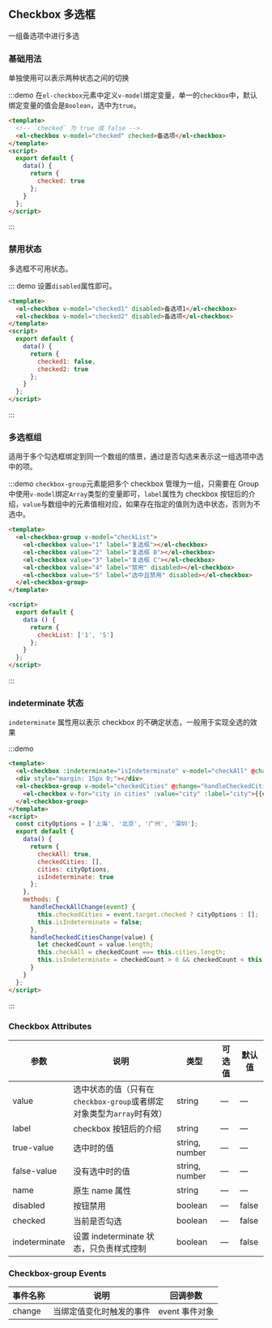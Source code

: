 <script>
  const cityOptions = ['上海', '北京', '广州', '深圳'];
  module.exports = {
    data() {
      return {
        checkList: ['1','5'],
        // checkList2: ['复选框 A'],
        checked: false,
        checked1: false,
        checked2: true,
        isValid: '可用',
        checkAll: false,
        cities: cityOptions,
        checkedCities: ['上海', '北京'],
        isIndeterminate: true
      };
    },
    methods: {
      handleChange(ev) {
        console.log(ev);
      },
      handleCheckAllChange(event) {
        this.checkedCities = event.target.checked ? cityOptions : [];
        this.isIndeterminate = false;
      },
      handleCheckedCitiesChange(value) {
        let checkedCount = value.length;
        this.checkAll = checkedCount === this.cities.length;
        this.isIndeterminate = checkedCount > 0 && checkedCount < this.cities.length;
      }
    }
  };
</script>

<style>
  .demo-box.demo-checkbox {
    .checkbox {
      margin-right: 5px;

      & + .checkbox {
        margin-left: 10px;
      }
    }
  }
</style>
## Checkbox 多选框
一组备选项中进行多选

### 基础用法

单独使用可以表示两种状态之间的切换

:::demo 在`el-checkbox`元素中定义`v-model`绑定变量，单一的`checkbox`中，默认绑定变量的值会是`Boolean`，选中为`true`。

```html
<template>
  <!-- `checked` 为 true 或 false -->
  <el-checkbox v-model="checked" checked>备选项</el-checkbox>
</template>
<script>
  export default {
    data() {
      return {
        checked: true
      };
    }
  };
</script>
```
:::

### 禁用状态

多选框不可用状态。

::: demo 设置`disabled`属性即可。

```html
<template>
  <el-checkbox v-model="checked1" disabled>备选项1</el-checkbox>
  <el-checkbox v-model="checked2" disabled>备选项</el-checkbox>
</template>
<script>
  export default {
    data() {
      return {
        checked1: false,
        checked2: true
      };
    }
  };
</script>
```
:::

### 多选框组

适用于多个勾选框绑定到同一个数组的情景，通过是否勾选来表示这一组选项中选中的项。

:::demo `checkbox-group`元素能把多个 checkbox 管理为一组，只需要在 Group 中使用`v-model`绑定`Array`类型的变量即可，`label`属性为 checkbox 按钮后的介绍，`value`与数组中的元素值相对应，如果存在指定的值则为选中状态，否则为不选中。

```html
<template>
  <el-checkbox-group v-model="checkList">
    <el-checkbox value="1" label="复选框"></el-checkbox>
    <el-checkbox value="2" label="复选框 B"></el-checkbox>
    <el-checkbox value="3" label="复选框 C"></el-checkbox>
    <el-checkbox value="4" label="禁用" disabled></el-checkbox>
    <el-checkbox value="5" label="选中且禁用" disabled></el-checkbox>
  </el-checkbox-group>
</template>

<script>
  export default {
    data () {
      return {
        checkList: ['1', '5']
      };
    }
  };
</script>
```
:::

### indeterminate 状态

`indeterminate` 属性用以表示 checkbox 的不确定状态，一般用于实现全选的效果

:::demo

```html
<template>
  <el-checkbox :indeterminate="isIndeterminate" v-model="checkAll" @change="handleCheckAllChange">全选</el-checkbox>
  <div style="margin: 15px 0;"></div>
  <el-checkbox-group v-model="checkedCities" @change="handleCheckedCitiesChange">
    <el-checkbox v-for="city in cities" :value="city" :label="city">{{city}}</el-checkbox>
  </el-checkbox-group>
</template>
<script>
  const cityOptions = ['上海', '北京', '广州', '深圳'];
  export default {
    data() {
      return {
        checkAll: true,
        checkedCities: [],
        cities: cityOptions,
        isIndeterminate: true
      };
    },
    methods: {
      handleCheckAllChange(event) {
        this.checkedCities = event.target.checked ? cityOptions : [];
        this.isIndeterminate = false;
      },
      handleCheckedCitiesChange(value) {
        let checkedCount = value.length;
        this.checkAll = checkedCount === this.cities.length;
        this.isIndeterminate = checkedCount > 0 && checkedCount < this.cities.length;
      }
    }
  };
</script>
```
:::

### Checkbox Attributes
| 参数      | 说明    | 类型      | 可选值       | 默认值   |
|---------- |-------- |---------- |-------------  |-------- |
| value     | 选中状态的值（只有在`checkbox-group`或者绑定对象类型为`array`时有效）| string    |       —        |     —    |
| label | checkbox 按钮后的介绍 | string    |       —        |     —    |
| true-value | 选中时的值   | string, number | — |     —    |
| false-value | 没有选中时的值   | string, number    |      —         |     —    |
| name | 原生 name 属性 | string    |      —         |     —    |
| disabled  | 按钮禁用    | boolean   |  — | false   |
| checked  | 当前是否勾选    | boolean   |  — | false   |
| indeterminate  | 设置 indeterminate 状态，只负责样式控制    | boolean   |  — | false   |

### Checkbox-group Events
| 事件名称      | 说明    | 回调参数      |
|---------- |-------- |---------- |
| change  | 当绑定值变化时触发的事件 | event 事件对象 |
